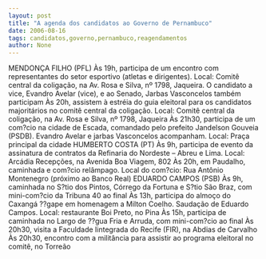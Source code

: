 ```yaml
---
layout: post
title: "A agenda dos candidatos ao Governo de Pernambuco"
date: 2006-08-16
tags: candidatos,governo,pernambuco,reagendamentos
author: None
---
```


MENDONÇA FILHO (PFL)
Às 19h, participa de um encontro com representantes do setor esportivo (atletas e dirigentes). Local: Comitê central da coligação, na Av. Rosa e Silva, nº 1798, Jaqueira. O candidato a vice, Evandro Avelar (vice), e ao Senado, Jarbas Vasconcelos também participam 
Às 20h, assistem à estréia do guia eleitoral para os candidatos majoritários no comitê central da coligação. Local: Comitê central da coligação, na Av. Rosa e Silva, nº 1798, Jaqueira
Às 21h30, participa de um com?cio na cidade de Escada, comandado pelo prefeito Jandelson Gouveia (PSDB). Evandro Avelar e jarbas Vasconcelos acompanham. Local: Praça principal da cidade
HUMBERTO COSTA (PT)
Às 9h, participa de evento da assinatura de contratos da Refinaria do Nordeste – Abreu e Lima. Local: Arcádia Recepções, na Avenida Boa Viagem, 802
Às 20h, em Paudalho, caminhada e com?cio relâmpago. Local do com?cio: Rua Antônio Montenegro (próximo ao Banco Real)
EDUARDO CAMPOS (PSB)
Às 9h, caminhada no S?tio dos Pintos, Córrego da Fortuna e S?tio São Braz, com mini-com?cio da Tribuna 40 ao final 
Às 13h, participa do almoço do Caxangá ??gape em homenagem a Milton Coelho. Saudação de Eduardo Campos. Local: restaurante Boi Preto, no Pina
Às 15h, participa de caminhada no Largo de ??gua Fria e Arruda, com mini-com?cio ao final 
Às 20h30, visita a Faculdade Iintegrada do Recife (FIR), na Abdias de Carvalho
Às 20h30, encontro com a militância para assistir ao programa eleitoral no comitê, no Torreão  